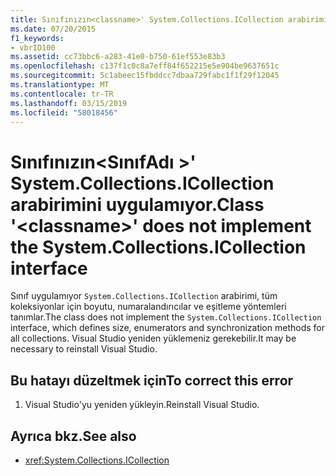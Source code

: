 ```yaml
---
title: Sınıfınızın<classname>' System.Collections.ICollection arabirimini uygulamıyor.
ms.date: 07/20/2015
f1_keywords:
- vbrID100
ms.assetid: cc73bbc6-a283-41e0-b750-61ef553e83b3
ms.openlocfilehash: c137f1c0c8a7eff84f652215e5e904be9637651c
ms.sourcegitcommit: 5c1abeec15fbddcc7dbaa729fabc1f1f29f12045
ms.translationtype: MT
ms.contentlocale: tr-TR
ms.lasthandoff: 03/15/2019
ms.locfileid: "58018456"
---
```

# <a name="class-classname-does-not-implement-the-systemcollectionsicollection-interface"></a><span data-ttu-id="af389-102">Sınıfınızın\<SınıfAdı >' System.Collections.ICollection arabirimini uygulamıyor.</span><span class="sxs-lookup"><span data-stu-id="af389-102">Class '\<classname>' does not implement the System.Collections.ICollection interface</span></span>
<span data-ttu-id="af389-103">Sınıf uygulamıyor `System.Collections.ICollection` arabirimi, tüm koleksiyonlar için boyutu, numaralandırıcılar ve eşitleme yöntemleri tanımlar.</span><span class="sxs-lookup"><span data-stu-id="af389-103">The class does not implement the `System.Collections.ICollection` interface, which defines size, enumerators and synchronization methods for all collections.</span></span> <span data-ttu-id="af389-104">Visual Studio yeniden yüklemeniz gerekebilir.</span><span class="sxs-lookup"><span data-stu-id="af389-104">It may be necessary to reinstall Visual Studio.</span></span>  
  
## <a name="to-correct-this-error"></a><span data-ttu-id="af389-105">Bu hatayı düzeltmek için</span><span class="sxs-lookup"><span data-stu-id="af389-105">To correct this error</span></span>  
  
1.  <span data-ttu-id="af389-106">Visual Studio'yu yeniden yükleyin.</span><span class="sxs-lookup"><span data-stu-id="af389-106">Reinstall Visual Studio.</span></span>  
  
## <a name="see-also"></a><span data-ttu-id="af389-107">Ayrıca bkz.</span><span class="sxs-lookup"><span data-stu-id="af389-107">See also</span></span>

- <xref:System.Collections.ICollection>
